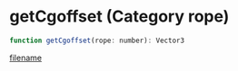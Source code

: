 # getCgoffset (Category rope)

```js
function getCgoffset(rope: number): Vector3
```

[filename](getCgoffset_m.md ':include')